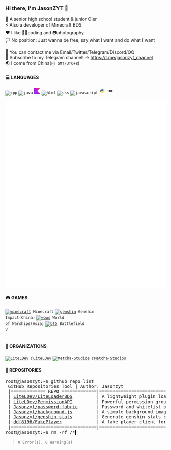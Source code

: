 ### Hi there, I'm JasonZYT 👋

🌱 A senior high school student & junior OIer  
⚡ Also a developer of Minecraft BDS  
❤️ I like 👨‍💻coding and 📷photography  
🏳️ No position: Just wanna be free, say what I want and do what I want


💬 You can contact me via Email/Twitter/Telegram/Discord/QQ   
📢 Subscribe to my Telegram channel! -> https://t.me/jasonzyt_channel  
🌏 I come from China(`🕗 GMT/UTC+8`)  

#### 💻 LANGUAGES

<!-- languages:start -->
<!-- prettier-ignore-start -->
<!-- markdownlint-disable -->
<code><img height="20" src="assets/svg/cpp.svg" alt="cpp" /></code>
<code><img height="20" src="assets/svg/java.svg" alt="java" /></code>
<code><img height="20" src="https://raw.githubusercontent.com/github/explore/80688e429a7d4ef2fca1e82350fe8e3517d3494d/topics/kotlin/kotlin.png" alt="kotlin" /></code>
<code><img height="20" src="assets/svg/html.svg" alt="html" /></code>
<code><img height="20" src="assets/svg/css.svg" alt="css" /></code>
<code><img height="20" src="assets/svg/js.svg" alt="javascript" /></code>
<code><img height="20" src="https://raw.githubusercontent.com/github/explore/80688e429a7d4ef2fca1e82350fe8e3517d3494d/topics/python/python.png" alt="python" /></code>
<code><img height="20" src="https://raw.githubusercontent.com/github/explore/80688e429a7d4ef2fca1e82350fe8e3517d3494d/topics/go/go.png" alt="go" /></code>
<!-- markdownlint-restore -->
<!-- prettier-ignore-end -->
<!-- languages:end -->

<img align="right" src="https://github.com/Jasonzyt/github-stats/blob/master/generated/languages.svg" />
<img src="https://github.com/Jasonzyt/github-stats/blob/master/generated/overview.svg" />

#### 🎮 GAMES

<!-- interested:start -->
<!-- prettier-ignore-start -->
<!-- markdownlint-disable -->
<code><a href="https://minecraft.net/"><img height="20" src="assets/img/minecraft.net.ico" alt="minecraft" /></a>&nbsp;Minecraft</code>
<code><a href="https://genshin.mihoyo.com/"><img height="20" src="assets/img/genshin-impact.png" alt="genshin" /></a>&nbsp;Genshin Impact(China)<!--&nbsp;TECH OTAKUS SAVE THE WORLD!!!--></code>
<code><a href="https://asia.wargaming.net/en/games/wows"><img height="20" src="https://cdn.cloudflare.steamstatic.com/steamcommunity/public/images/apps/552990/023b6bb5bcf82f9222d70cd38fdb18a899bd67e8.jpg" alt="wows" /></a>&nbsp;World of Warships(Asia)</code>
<code><a href="https://www.dice.se/game/battlefield-v"><img height="20" src="https://cdn.cloudflare.steamstatic.com/steamcommunity/public/images/apps/1238810/efa4f81c3558c637a107e9ac36fd11996022110c.ico" alt="bf5" /></a>&nbsp;Battlefield V</code>
<br />
<br />
<!--img width="378px" height="222px" src="https://raw.githubusercontent.com/Jasonzyt/genshin-stats/main/out.png" alt="玩原神玩的" /-->
<!-- markdownlint-restore -->
<!-- prettier-ignore-end -->
<!-- interested:end -->
  
#### 📝 ORGANIZATIONS
  
<!-- organization:start -->
<!-- prettier-ignore-start -->
<!-- markdownlint-disable -->
<code><a href="https://github.com/LiteLDev"><img height="20" src="https://avatars.githubusercontent.com/u/78095377" alt="LiteLDev" /></a>&nbsp;<a href="https://github.com/LiteLDev">@LiteLDev</a></code>
<code><a href="https://github.com/LiteLDev"><img height="20" src="https://avatars.githubusercontent.com/u/128713997" alt="Metcha-Studios" /></a>&nbsp;<a href="https://github.com/Metcha-Studios">@Metcha-Studios</a></code>
<!-- markdownlint-restore -->
<!-- prettier-ignore-end -->
<!-- orgainization:end -->

#### 📂 REPOSITORIES

<!-- repos:start -->
<!-- prettier-ignore-start -->
<!-- markdownlint-disable -->
<!-- Key: 31, Value: 59 -->
<!-- This is a fake console XD -->
<pre>
root@jasonzyt:~$ github repo list
 GitHub Repositories Tool | Author: Jasonzyt
 |============= REPO =============|============================ DESC ============================|
 | <a href="https://github.com/LiteLDev/LiteLoaderBDS"      >LiteLDev/LiteLoaderBDS</a>         | A lightweight plugin loader for BDS                      C++ |
 | <a href="https://github.com/LiteLDev/PermissionAPI"      >LiteLDev/PermissionAPI</a>         | Powerful permission group API for LiteLoaderBDS          C++ |
 | <a href="https://github.com/Jasonzyt/password-fabric"    >Jasonzyt/password-fabric</a>       | Password and whitelist plugin for fabric servers        Java |
 | <a href="https://github.com/Jasonzyt/background.js"      >Jasonzyt/background.js</a>         | A simple background image interface for JS & CSS          JS |
 | <a href="https://github.com/Jasonzyt/genshin-stats"      >Jasonzyt/genshin-stats</a>         | Generate genshin stats card like the image above      Python |
 | <a href="https://github.com/ddf8196/FakePlayer"          >ddf8196/FakePlayer</a>             | A fake player client for Minecraft: Bedrock Edition     Java |
 |================================|==============================================================|
root@jasonzyt:~$ rm -rf /*▍
</pre>
<!-- markdownlint-restore -->
<!-- prettier-ignore-end -->
<!-- repos:end -->

> `0 Error(s), 0 Warning(s)`
